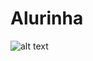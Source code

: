 # Alurinha

![alt text](https://raw.githubusercontent.com/GabrielChagas1/Cursos/master/Alura/Flexbox/screen.png)